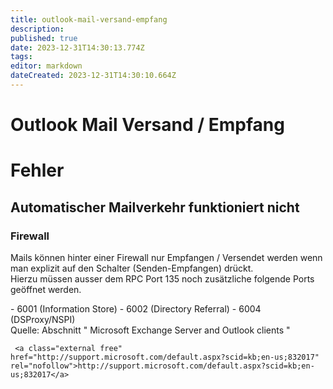```yaml
---
title: outlook-mail-versand-empfang
description: 
published: true
date: 2023-12-31T14:30:13.774Z
tags: 
editor: markdown
dateCreated: 2023-12-31T14:30:10.664Z
---
```


# Outlook Mail Versand / Empfang

# <span class="mw-headline" id="bkmrk-fehler-1">Fehler</span>

## <span class="mw-headline" id="bkmrk-automatischer-mailve-1">Automatischer Mailverkehr funktioniert nicht</span>

### <span class="mw-headline" id="bkmrk-firewall-1">Firewall</span>

Mails können hinter einer Firewall nur Empfangen / Versendet werden wenn man explizit auf den Schalter (Senden-Empfangen) drückt.  
Hierzu müssen ausser dem RPC Port 135 noch zusätzliche folgende Ports geöffnet werden.

<div class="vector-body" id="bkmrk-6001-%28information-st"><div class="mw-body-content mw-content-ltr" dir="ltr" lang="de"><div class="mw-parser-output">- 6001 (Information Store)
- 6002 (Directory Referral)
- 6004 (DSProxy/NSPI)

</div></div></div>  
Quelle:  
Abschnitt " Microsoft Exchange Server and Outlook clients "

```
 <a class="external free" href="http://support.microsoft.com/default.aspx?scid=kb;en-us;832017" rel="nofollow">http://support.microsoft.com/default.aspx?scid=kb;en-us;832017</a>
```